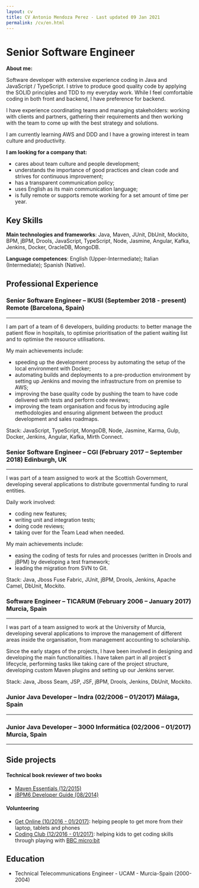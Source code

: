 ```yaml
---
layout: cv
title: CV Antonio Mendoza Perez - Last updated 09 Jan 2021
permalink: /cv/en.html
---
```


# Senior Software Engineer

**About me:**

Software developer with extensive experience coding in Java and JavaScript / TypeScript. I strive to produce good quality code by applying the SOLID principles and TDD to my everyday work. While I feel comfortable coding in both front and backend, I have preference for backend. 

I have experience coordinating teams and managing stakeholders: working with clients and partners, gathering their requirements and then working with the team to come up with the best strategy and solutions.

<!--//ADD Extreme programming practices as part of agile methodologies.

-->
I am currently learning AWS and DDD and I have a growing interest in team culture and productivity.

**I am looking for a company that:**
- cares about team culture and people development;
- understands the importance of good practices and clean code and strives for continuous improvement;
- has a transparent communication policy;
- uses English as its main communication language;
- is fully remote or supports remote working for a set amount of time per year.

## Key Skills
**Main technologies and frameworks**: Java, Maven, JUnit, DbUnit, Mockito, BPM, jBPM, Drools, JavaScript, TypeScript, Node, Jasmine, Angular, Kafka, Jenkins, Docker, OracleDB, MongoDB.

**Language competences**: English (Upper-Intermediate); Italian (Intermediate); Spanish (Native).


## Professional Experience
### Senior Software Engineer – IKUSI (September 2018 - present)                                      Remote (Barcelona, Spain)
---
I am part of a team of 6 developers, building products: to better manage the patient flow in hospitals, to optimise prioritisation of the patient waiting list and to optimise the resource utilisations.

My main achievements include:
- speeding up the development process by automating the setup of the local environment with Docker;
- automating builds and deployments to a pre-production environment by setting up Jenkins and moving the infrastructure from on premise to AWS;
- improving the base quality code by pushing the team to have code delivered with tests and perform code reviews;
- improving the team organisation and focus by introducing agile methodologies and ensuring alignment between the product development and sales roadmaps.


Stack: JavaScript, TypeScript, MongoDB, Node, Jasmine, Karma, Gulp, Docker, Jenkins, Angular, Kafka, Mirth Connect.


### Senior Software Engineer – CGI (February 2017 – September 2018)                                                   Edinburgh, UK
---
I was part of a team assigned to work at the Scottish Government, developing several applications to distribute governmental funding to rural entities.

Daily work involved: 
- coding new features;
- writing unit and integration tests;
- doing code reviews;
- taking over for the Team Lead when needed.

My main achievements include:
- easing the coding of tests for rules and processes (written in Drools and jBPM) by developing a test framework;
- leading the migration from SVN to Git.

Stack: Java, Jboss Fuse Fabric, JUnit, jBPM, Drools, Jenkins, Apache Camel, DbUnit, Mockito.




### Software Engineer – TICARUM (February 2006 – January 2017)                                                            Murcia, Spain
---

I was part of a team assigned to work at the University of Murcia, developing several applications to improve the management of different areas inside the organisation, from management accounting to scholarship.

Since the early stages of the projects, I have been involved in designing and developing the main functionalities. I have taken part in all project´s lifecycle, performing tasks like taking care of the project structure, developing custom Maven plugins and setting up our Jenkins server.

Stack: Java, Jboss Seam, JSP, JSF, jBPM, Drools, Jenkins, DbUnit, Mockito.


### Junior Java Developer – Indra (02/2006 – 01/2017)                                                                                 Málaga, Spain
---
### Junior Java Developer – 3000 Informática (02/2006 – 01/2017)                                                            Murcia, Spain
---



## Side projects

#### Technical book reviewer of two books

- [Maven Essentials (12/2015)](https://www.packtpub.com/application-development/maven-essentials)
- [jBPM6 Developer Guide (08/2014)](https://www.packtpub.com/networking-and-servers/jbpm-6-developer-guide)

#### Volunteering

- [Get Online (10/2016 - 01/2017)](https://yourlibrary.edinburgh.gov.uk/web/arena/how-to-section): helping people to get more from their laptop, tablets and phones
- [Coding Club (12/2016 - 01/2017)](http://volunteermidlothian.org.uk/): helping kids to get coding skills through playing with [BBC micro:bit](http://microbit.org/)

## Education

- Technical Telecommunications Engineer - UCAM - Murcia-Spain (2000-2004)
